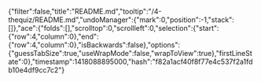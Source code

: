 {"filter":false,"title":"README.md","tooltip":"/4-thequiz/README.md","undoManager":{"mark":0,"position":-1,"stack":[]},"ace":{"folds":[],"scrolltop":0,"scrollleft":0,"selection":{"start":{"row":4,"column":0},"end":{"row":4,"column":0},"isBackwards":false},"options":{"guessTabSize":true,"useWrapMode":false,"wrapToView":true},"firstLineState":0},"timestamp":1418088895000,"hash":"f82a1acf40f8f77e4c537f2a1fdb10e4df9cc7c2"}